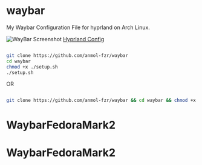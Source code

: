 # waybar

My Waybar Configuration File for hyprland on Arch Linux. 

![WayBar Screenshot](https://i.imgur.com/M36SY9V.png)
[Hyprland Config](https://github.com/anmol-fzr/hypr)

```bash

git clone https://github.com/anmol-fzr/waybar
cd waybar
chmod +x ./setup.sh
./setup.sh

```

OR

```bash

git clone https://github.com/anmol-fzr/waybar && cd waybar && chmod +x ./setup.sh && ./setup.sh

```
# WaybarFedoraMark2
# WaybarFedoraMark2
